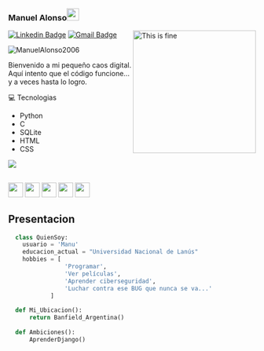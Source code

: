 ### Manuel Alonso<img src="https://media.giphy.com/media/hvRJCLFzcasrR4ia7z/giphy.gif" width="25px">


<img align="right" width=250px alt="This is fine" src="https://media1.tenor.com/m/lxqihLckfJcAAAAd/this-is-fine.gif" />

[![Linkedin Badge](https://img.shields.io/badge/-ManuelAlonso-blue?style=flat-square&logo=Linkedin&logoColor=white&link=https://www.linkedin.com/in/manuel-alonso-67873b329/)](https://www.linkedin.com/in/manuel-alonso-67873b329/) [![Gmail Badge](https://img.shields.io/badge/-alonsomanueldev@gmail.com-c14438?style=flat-square&logo=Gmail&logoColor=white&link=mailto:alonsomanueldev@gmail.com)](mailto:alonsomanueldev@gmail.com)
<p align="left"> <img src="https://komarev.com/ghpvc/?username=ManuelAlonso2006" alt="ManuelAlonso2006" /> </p>

Bienvenido a mi pequeño caos digital. Aquí intento que el código funcione... y a veces hasta lo logro.

 :computer: Tecnologias
* Python
* C
* SQLite
* HTML
* CSS

<img src = "https://github-readme-stats.vercel.app/api/top-langs/?username=ManuelALonso2006&layout=compact">

## 
<img src = 'https://github.com/MarikIshtar007/MarikIshtar007/blob/master/images/c-original.svg' width='30'/> <img src = 'https://github.com/MarikIshtar007/MarikIshtar007/blob/master/images/python2.png' height='30'/> <img src = 'https://github.com/MarikIshtar007/MarikIshtar007/blob/master/images/html.svg' width='30'/> <img src = 'https://github.com/MarikIshtar007/MarikIshtar007/blob/master/images/css.svg' width='30'/> <img src = 'https://github.com/MarikIshtar007/MarikIshtar007/blob/master/images/sql.svg' width='30'/>
## Presentacion
  ```python
    class QuienSoy:
      usuario = 'Manu'
      educacion_actual = "Universidad Nacional de Lanús"
      hobbies = [
                  'Programar',
                  'Ver películas',
                  'Aprender ciberseguridad',
                  'Luchar contra ese BUG que nunca se va...'
              ]
    
    def Mi_Ubicacion():
        return Banfield_Argentina()
    
    def Ambiciones():
        AprenderDjango()

 
